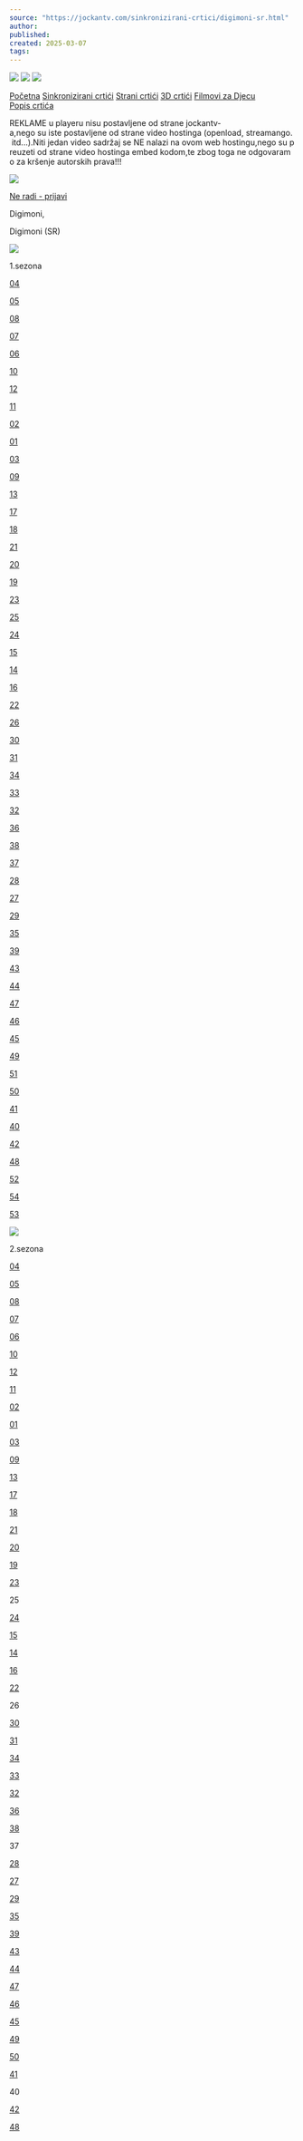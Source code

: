 ```yaml
---
source: "https://jockantv.com/sinkronizirani-crtici/digimoni-sr.html"
author:
published:
created: 2025-03-07
tags:
---
```

![](https://jockantv.com/wpimages/wpde413a4f_06.png) ![](https://jockantv.com/wpimages/logo_veliki.png) ![](https://jockantv.com/images/screen-tv.png)

[Početna](https://jockantv.com/) [Sinkronizirani crtići](https://jockantv.com/sinkronizirani-crtici.html) [Strani crtići](https://jockantv.com/strani-crtici.html) [3D crtići](https://jockantv.com/3d-crtici.html) [Filmovi za Djecu](https://jockantv.com/filmovi-za-djecu.html) [Popis crtića](https://jockantv.com/sinkronizirani-crtici/popis-crtica.html)

REKLAME u playeru nisu postavljene od strane jockantv-a,nego su iste postavljene od strane video hostinga (openload, streamango. itd...).Niti jedan video sadržaj se NE nalazi na ovom web hostingu,nego su preuzeti od strane video hostinga embed kodom,te zbog toga ne odgovaramo za kršenje autorskih prava!!!

![](https://jockantv.com/wpimages/no_signal.gif)

[Ne radi - prijavi](http://jockantv.com/ne-radi-prijavi.html)

Digimoni,

Digimoni (SR)

![](https://jockantv.com/wpimages/wpeb09a569_06.png)

1.sezona

[04](https://estream.to/embed-zzrnbu0kn4bc.html "Digimoni_S01_Avanture_01_-_04")

[05](https://estream.to/embed-sgl0utbag9m5.html "Digimoni_S01_Avanture_01_-_05")

[08](https://estream.to/embed-asqh2eiv8ttx.html "Digimoni_S01_Avanture_01_-_08")

[07](https://estream.to/embed-7fq67hvlykpb.html "Digimoni_S01_Avanture_01_-_07")

[06](https://estream.to/embed-eem7qka3tp52.html "Digimoni_S01_Avanture_01_-_06")

[10](https://estream.to/embed-78155vry40ge.html "Digimoni_S01_Avanture_01_-_10")

[12](https://estream.to/embed-hltlgnufa8ll.html "Digimoni_S01_Avanture_01_-_12")

[11](https://estream.to/embed-g9wzchk4g7de.html "Digimoni_S01_Avanture_01_-_11")

[02](https://estream.to/embed-6j59svnktyeb.html "Digimoni_S01_Avanture_01_-_02")

[01](https://estream.to/embed-ku1yvkzblp35.html "Digimoni_S01_Avanture_01_-_01")

[03](https://estream.to/embed-b6si8k5z548w.html "Digimoni_S01_Avanture_01_-_03")

[09](https://estream.to/embed-q30sj4mwgqyy.html "Digimoni_S01_Avanture_01_-_09")

[13](https://estream.to/embed-6r3a4k5zu50s.html "Digimoni_S01_Avanture_01_-_13")

[17](https://estream.to/embed-jku9fxx5ppj9.html "Digimoni_S01_Avanture_01_-_17")

[18](https://estream.to/embed-m9pz0pv4evgb.html "Digimoni_S01_Avanture_01_-_18")

[21](https://estream.to/embed-o8j9fktyilrc.html "Digimoni_S01_Avanture_01_-_21")

[20](https://estream.to/embed-azljqvvnxwb1.html "Digimoni_S01_Avanture_01_-_20")

[19](https://estream.to/embed-h38ikv7qns6r.html "Digimoni_S01_Avanture_01_-_19")

[23](https://estream.to/embed-updb4cflwej2.html "Digimoni_S01_Avanture_01_-_23")

[25](https://estream.to/embed-5fkn0dwx470q.html "Digimoni_S01_Avanture_01_-_25")

[24](https://estream.to/embed-dxytoj0vjlzw.html "Digimoni_S01_Avanture_01_-_24")

[15](https://estream.to/embed-mxjzl0g61il8.html "Digimoni_S01_Avanture_01_-_15")

[14](https://estream.to/embed-uc4j0vhkjxea.html "Digimoni_S01_Avanture_01_-_14")

[16](https://estream.to/embed-w9xxiv0v1da1.html "Digimoni_S01_Avanture_01_-_16")

[22](https://estream.to/embed-wktgsjet5ndt.html "Digimoni_S01_Avanture_01_-_22")

[26](https://estream.to/embed-i9yhg7ocm83c.html "Digimoni_S01_Avanture_01_-_26")

[30](https://estream.to/embed-7r60jasc508k.html "Digimoni_S01_Avanture_01_-_30")

[31](https://estream.to/embed-h6obdiu24mw4.html "Digimoni_S01_Avanture_01_-_31")

[34](https://estream.to/embed-crwayawr88om.html "Digimoni_S01_Avanture_01_-_34")

[33](https://estream.to/embed-lbteuehuz7u7.html "Digimoni_S01_Avanture_01_-_33")

[32](https://estream.to/embed-zcc3pyr9xay7.html "Digimoni_S01_Avanture_01_-_32")

[36](https://estream.to/embed-7r0n4v67myrd.html "Digimoni_S01_Avanture_01_-_36")

[38](https://estream.to/embed-mukci5huxzh7.html "Digimoni_S01_Avanture_01_-_38")

[37](https://estream.to/embed-ggehwa0ni4sq.html "Digimoni_S01_Avanture_01_-_37")

[28](https://estream.to/embed-m4skzq9ut5n9.html "Digimoni_S01_Avanture_01_-_28")

[27](https://estream.to/embed-htekw3hytb9l.html "Digimoni_S01_Avanture_01_-_27")

[29](https://estream.to/embed-dfa14bidj6ri.html "Digimoni_S01_Avanture_01_-_29")

[35](https://estream.to/embed-ew6a4p0ox9bc.html "Digimoni_S01_Avanture_01_-_35")

[39](https://estream.to/embed-6ix6finvex1f.html "Digimoni_S01_Avanture_01_-_39")

[43](https://estream.to/embed-j4jnu47j2hgr.html "Digimoni_S01_Avanture_01_-_43")

[44](https://estream.to/embed-sk31fcnyti9a.html "Digimoni_S01_Avanture_01_-_44")

[47](https://estream.to/embed-8att5lpbtx2n.html "Digimoni_S01_Avanture_01_-_47")

[46](https://estream.to/embed-auuxbchiz5pt.html "Digimoni_S01_Avanture_01_-_46")

[45](https://estream.to/embed-xoxe1xpez6zg.html "Digimoni_S01_Avanture_01_-_45")

[49](https://estream.to/embed-yp5h8wmz0mzg.html "Digimoni_S01_Avanture_01_-_49")

[51](https://estream.to/embed-00o3kbe151cr.html "Digimoni_S01_Avanture_01_-_51")

[50](https://estream.to/embed-nnhkuii4krna.html "Digimoni_S01_Avanture_01_-_50")

[41](https://estream.to/embed-kid8uvtbfc2g.html "Digimoni_S01_Avanture_01_-_41")

[40](https://estream.to/embed-6cv071c2f08d.html "Digimoni_S01_Avanture_01_-_40")

[42](https://estream.to/embed-dguwu3lsfrv1.html "Digimoni_S01_Avanture_01_-_42")

[48](https://estream.to/embed-vfzvsbpdjvq2.html "Digimoni_S01_Avanture_01_-_48")

[52](https://estream.to/embed-cuhhb309js55.html "Digimoni_S01_Avanture_01_-_52")

[54](https://estream.to/embed-hrqi943zubsn.html "Digimoni_S01_Avanture_01_-_54")

[53](https://estream.to/embed-j8o3nisib97j.html "Digimoni_S01_Avanture_01_-_53")

![](https://jockantv.com/wpimages/wp94172f1c_06.png)

2.sezona

[04](https://estream.to/embed-wf0riy0ohy2f.html "Digimoni_S02_Avanture_02_-_04")

[05](https://estream.to/embed-2lgu68zfmqj8.html "Digimoni_S02_Avanture_02_-_05")

[08](https://estream.to/embed-h1t5zk280r0i.html "Digimoni_S02_Avanture_02_-_08")

[07](https://estream.to/embed-z9xar5f8hi5v.html "Digimoni_S02_Avanture_02_-_07")

[06](https://estream.to/embed-lxbvncg8ye6b.html "Digimoni_S02_Avanture_02_-_06")

[10](https://estream.to/embed-hnz9zvhlmk37.html "Digimoni_S02_Avanture_02_-_10")

[12](https://estream.to/embed-bk9mualytlly.html "Digimoni_S02_Avanture_02_-_12")

[11](https://estream.to/embed-xesp7mqpry0j.html "Digimoni_S02_Avanture_02_-_11")

[02](https://estream.to/embed-d6i4a5wd4q8z.html "Digimoni_S02_Avanture_02_-_02")

[01](https://estream.to/embed-aafw3h33chxd.html "Digimoni_S02_Avanture_02_-_01")

[03](https://estream.to/embed-5evyrlmxmj2j.html "Digimoni_S02_Avanture_02_-_03")

[09](https://estream.to/embed-3d251e8px54o.html "Digimoni_S02_Avanture_02_-_09")

[13](https://estream.to/embed-7fmhc8o6uigz.html "Digimoni_S02_Avanture_02_-_13")

[17](https://estream.to/embed-xmrxi7bwkkhu.html "Digimoni_S02_Avanture_02_-_17")

[18](https://estream.to/embed-e6w5iilf6i20.html "Digimoni_S02_Avanture_02_-_18")

[21](https://estream.to/embed-bbxjxm9g8fby.html "Digimoni_S02_Avanture_02_-_21")

[20](https://estream.to/embed-d22fej6lwtw9.html "Digimoni_S02_Avanture_02_-_20")

[19](https://estream.to/embed-1pygst4ww920.html "Digimoni_S02_Avanture_02_-_19")

[23](https://estream.to/embed-n1nux3mtdd7k.html "Digimoni_S02_Avanture_02_-_23")

25

[24](https://estream.to/embed-1tfmctj5yx12.html "Digimoni_S02_Avanture_02_-_24")

[15](https://estream.to/embed-fxzi6wgvmove.html "Digimoni_S02_Avanture_02_-_15")

[14](https://estream.to/embed-3d7skuhdp00h.html "Digimoni_S02_Avanture_02_-_14")

[16](https://estream.to/embed-9w56764l3yyc.html "Digimoni_S02_Avanture_02_-_16")

[22](https://estream.to/embed-pep4pldv0oz3.html "Digimoni_S02_Avanture_02_-_22")

26

[30](https://estream.to/embed-e7rdnuahr7c7.html "Digimoni_S02_Avanture_02_-_30")

[31](https://estream.to/embed-oyazuf06c4vt.html "Digimoni_S02_Avanture_02_-_31")

[34](https://estream.to/embed-rhixnx9pf5rs.html "Digimoni_S02_Avanture_02_-_34")

[33](https://estream.to/embed-mxqorwa3acix.html "Digimoni_S02_Avanture_02_-_33")

[32](https://estream.to/embed-4l753dvk8nm6.html "Digimoni_S02_Avanture_02_-_32")

[36](https://estream.to/embed-x6nhq5ba3mh9.html "Digimoni_S02_Avanture_02_-_36")

[38](https://estream.to/embed-n468uaafbya4.html "Digimoni_S02_Avanture_02_-_38")

37

[28](https://estream.to/embed-aaysxpi4ed8o.html "Digimoni_S02_Avanture_02_-_28")

[27](https://estream.to/embed-hohgxu02m4ck.html "Digimoni_S02_Avanture_02_-_27")

[29](https://estream.to/embed-hw7t24slkyh2.html "Digimoni_S02_Avanture_02_-_29")

[35](https://estream.to/embed-ri1nb89fd4vk.html "Digimoni_S02_Avanture_02_-_35")

[39](https://estream.to/embed-r0pbqp594fx4.html "Digimoni_S02_Avanture_02_-_39")

[43](https://estream.to/embed-eugcq6b1zzvv.html "Digimoni_S02_Avanture_02_-_43")

[44](https://estream.to/embed-0202p337vetl.html "Digimoni_S02_Avanture_02_-_44")

[47](https://estream.to/embed-zf0qzod0ajfr.html "Digimoni_S02_Avanture_02_-_47")

[46](https://estream.to/embed-1z9jtbjin68j.html "Digimoni_S02_Avanture_02_-_46")

[45](https://estream.to/embed-3j7otgbsmo7n.html "Digimoni_S02_Avanture_02_-_45")

[49](https://estream.to/embed-m485iu3obigm.html "Digimoni_S02_Avanture_02_-_49")

[50](https://estream.to/embed-23hpj9owjoxi.html "Digimoni_S02_Avanture_02_-_50")

[41](https://estream.to/embed-c7rbgx6wuybv.html "Digimoni_S02_Avanture_02_-_41")

40

[42](https://estream.to/embed-c3du87nlnf8p.html "Digimoni_S02_Avanture_02_-_42")

[48](https://estream.to/embed-3c6fn5rihmal.html "Digimoni_S02_Avanture_02_-_48")